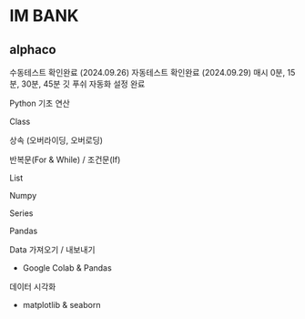 # IM BANK
## alphaco


수동테스트 확인완료 (2024.09.26)
자동테스트 확인완료 (2024.09.29)
매시 0분, 15분, 30분, 45분 깃 푸쉬 자동화 설정 완료

Python 기초 연산

Class

상속 (오버라이딩, 오버로딩)

반복문(For & While) / 조건문(If)

List

Numpy

Series

Pandas

Data 가져오기 / 내보내기
- Google Colab & Pandas


데이터 시각화
- matplotlib & seaborn 